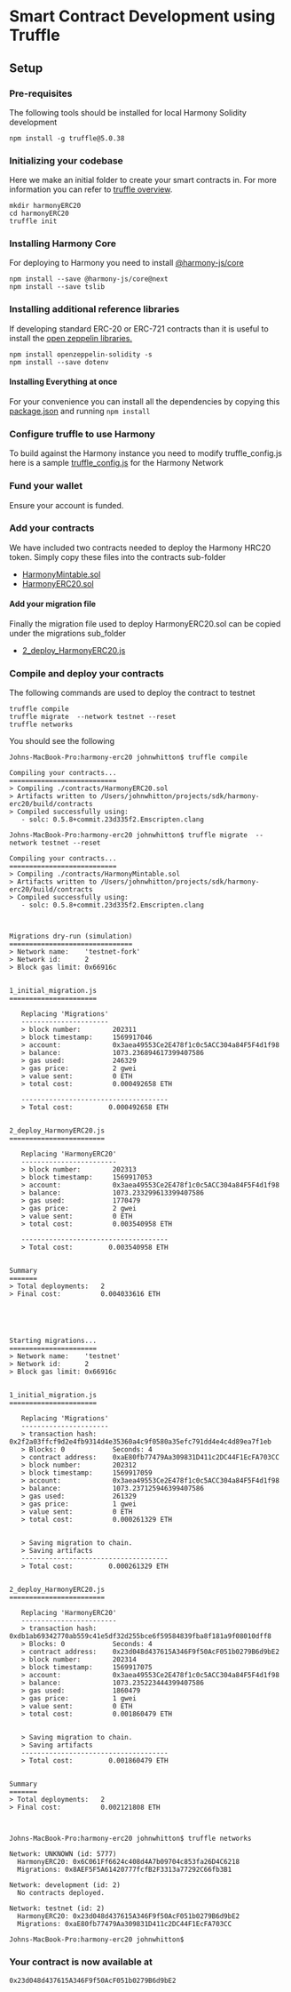 # Smart Contract Development using Truffle

## Setup

### Pre-requisites

The following tools should be installed for local Harmony Solidity development

```text
npm install -g truffle@5.0.38
```

### Initializing your codebase

Here we make an initial folder to create your smart contracts in. For more information you can refer to [truffle overview](https://www.trufflesuite.com/docs/truffle/overview).

```text
mkdir harmonyERC20
cd harmonyERC20
truffle init
```

### Installing Harmony Core

For deploying to Harmony you need to install [@harmony-js/core](https://www.npmjs.com/package/@harmony-js/core)

```text
npm install --save @harmony-js/core@next
npm install --save tslib
```

### Installing additional reference libraries

If developing standard ERC-20 or ERC-721 contracts than it is useful to install the [open zeppelin libraries.](https://openzeppelin.com/contracts/)

```text
npm install openzeppelin-solidity -s
npm install --save dotenv
```

#### Installing Everything at once

For your convenience you can install all the dependencies by copying this [package.json](sample-files.md#package-json) and running `npm install`

### Configure truffle to use Harmony

To build against the Harmony instance you need to modify truffle\_config.js here is a sample [truffle\_config.js](sample-files.md#truffle_config-js) for the Harmony Network

### Fund your wallet

Ensure your account is funded.

### Add your contracts

We have included two contracts needed to deploy the Harmony HRC20 token. Simply copy these files into the contracts sub-folder

* [HarmonyMintable.sol](sample-files.md#harmonymintable-sol)
* [HarmonyERC20.sol](sample-files.md#harmonyerc-20-sol)

#### Add your migration file

Finally the migration file used to deploy HarmonyERC20.sol can be copied under the migrations sub\_folder

* [2\_deploy\_HarmonyERC20.js](sample-files.md#2_deploy_harmonyerc-20-js)

### Compile and deploy your contracts

The following commands are used to deploy the contract to testnet

```text
truffle compile
truffle migrate  --network testnet --reset
truffle networks
```

You should see the following

```text
Johns-MacBook-Pro:harmony-erc20 johnwhitton$ truffle compile

Compiling your contracts...
===========================
> Compiling ./contracts/HarmonyERC20.sol
> Artifacts written to /Users/johnwhitton/projects/sdk/harmony-erc20/build/contracts
> Compiled successfully using:
   - solc: 0.5.8+commit.23d335f2.Emscripten.clang

Johns-MacBook-Pro:harmony-erc20 johnwhitton$ truffle migrate  --network testnet --reset

Compiling your contracts...
===========================
> Compiling ./contracts/HarmonyMintable.sol
> Artifacts written to /Users/johnwhitton/projects/sdk/harmony-erc20/build/contracts
> Compiled successfully using:
   - solc: 0.5.8+commit.23d335f2.Emscripten.clang



Migrations dry-run (simulation)
===============================
> Network name:    'testnet-fork'
> Network id:      2
> Block gas limit: 0x66916c


1_initial_migration.js
======================

   Replacing 'Migrations'
   ----------------------
   > block number:        202311
   > block timestamp:     1569917046
   > account:             0x3aea49553Ce2E478f1c0c5ACC304a84F5F4d1f98
   > balance:             1073.236894617399407586
   > gas used:            246329
   > gas price:           2 gwei
   > value sent:          0 ETH
   > total cost:          0.000492658 ETH

   -------------------------------------
   > Total cost:         0.000492658 ETH


2_deploy_HarmonyERC20.js
========================

   Replacing 'HarmonyERC20'
   ------------------------
   > block number:        202313
   > block timestamp:     1569917053
   > account:             0x3aea49553Ce2E478f1c0c5ACC304a84F5F4d1f98
   > balance:             1073.233299613399407586
   > gas used:            1770479
   > gas price:           2 gwei
   > value sent:          0 ETH
   > total cost:          0.003540958 ETH

   -------------------------------------
   > Total cost:         0.003540958 ETH


Summary
=======
> Total deployments:   2
> Final cost:          0.004033616 ETH





Starting migrations...
======================
> Network name:    'testnet'
> Network id:      2
> Block gas limit: 0x66916c


1_initial_migration.js
======================

   Replacing 'Migrations'
   ----------------------
   > transaction hash:    0x2f2a03ffcf9d2e4fb9314d4e35360a4c9f0580a35efc791dd4e4c4d89ea7f1eb
   > Blocks: 0            Seconds: 4
   > contract address:    0xaE80fb77479Aa309831D411c2DC44F1EcFA703CC
   > block number:        202312
   > block timestamp:     1569917059
   > account:             0x3aea49553Ce2E478f1c0c5ACC304a84F5F4d1f98
   > balance:             1073.237125946399407586
   > gas used:            261329
   > gas price:           1 gwei
   > value sent:          0 ETH
   > total cost:          0.000261329 ETH


   > Saving migration to chain.
   > Saving artifacts
   -------------------------------------
   > Total cost:         0.000261329 ETH


2_deploy_HarmonyERC20.js
========================

   Replacing 'HarmonyERC20'
   ------------------------
   > transaction hash:    0xdb1ab69342770ab559c41e5df32d255bce6f59584839fba8f181a9f08010dff8
   > Blocks: 0            Seconds: 4
   > contract address:    0x23d048d437615A346F9f50AcF051b0279B6d9bE2
   > block number:        202314
   > block timestamp:     1569917075
   > account:             0x3aea49553Ce2E478f1c0c5ACC304a84F5F4d1f98
   > balance:             1073.235223444399407586
   > gas used:            1860479
   > gas price:           1 gwei
   > value sent:          0 ETH
   > total cost:          0.001860479 ETH


   > Saving migration to chain.
   > Saving artifacts
   -------------------------------------
   > Total cost:         0.001860479 ETH


Summary
=======
> Total deployments:   2
> Final cost:          0.002121808 ETH



Johns-MacBook-Pro:harmony-erc20 johnwhitton$ truffle networks

Network: UNKNOWN (id: 5777)
  HarmonyERC20: 0x6C061Ff6624c408d4A7b09704c853fa26D4C6218
  Migrations: 0x8AEF5F5A61420777fcfB2F3313a77292C66fb3B1

Network: development (id: 2)
  No contracts deployed.

Network: testnet (id: 2)
  HarmonyERC20: 0x23d048d437615A346F9f50AcF051b0279B6d9bE2
  Migrations: 0xaE80fb77479Aa309831D411c2DC44F1EcFA703CC

Johns-MacBook-Pro:harmony-erc20 johnwhitton$
```

### Your contract is now available at

```text
0x23d048d437615A346F9f50AcF051b0279B6d9bE2
```

